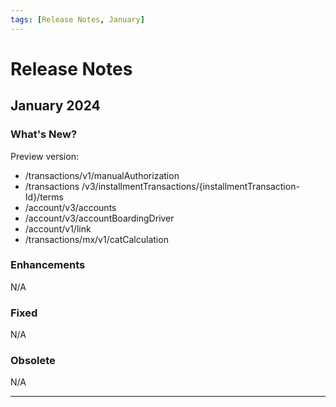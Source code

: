 ```yaml
---
tags: [Release Notes, January]
---
```


# Release Notes

## January 2024

### What's New?

Preview version:
- /transactions/v1/manualAuthorization
- /transactions /v3/installmentTransactions/{installmentTransaction-Id}/terms
- /account/v3/accounts
- /account/v3/accountBoardingDriver
- /account/v1/link
- /transactions/mx/v1/catCalculation	

### Enhancements

N/A

### Fixed

N/A

### Obsolete

N/A

---

